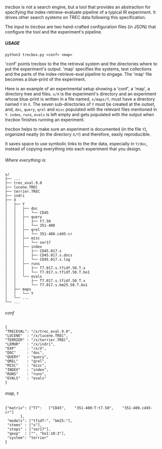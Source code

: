 *trecbox* is not a search engine, but a tool that provides an
abstraction for specifying the index-retrieve-evaluate pipeline of a
typical IR experiment. It drives other search systems on TREC data
following this specification.

The input to *trecbox* are two hand-crafted configuration files (in
JSON) that configure the tool and the experiment's pipeline.

##### USAGE

```python3 trecbox.py <conf> <map>```

'conf' points trecbox to the the retrieval system and the directories
where to put the experiment's output. 'map' specifies the systems,
test collections and the parts of the index-retrieve-eval pipeline to
engage. The 'map' file becomes a blue-print of the experiment.

Here is an example of an experimental setup showing a 'conf', a 'map',
a directory tree and files. `x/X` is the experiment's directory and an
experiment whose blue-print is written in a file named, `x/maps/Y`,
must have a directory named `Y` in `X`. The seven sub-directories of
`Y` must be created at the outset, and, `doc`, `query`, `qrel` and
`misc` populated with the relevant files mentioned in `Y`. `index`,
`runs`, `evals` is left empty and gets populated with the output when
*trecbox* finishes running an experiment.

*trecbox* helps to make sure an experiment is documented (in the file
 `Y`), organized neatly (in the directory `X/Y`) and therefore, easily
 reproducible.

It saves space to use symbolic links to the the data, especially in
`Y/doc`, instead of copying everything into each experiment that you
design.

###### Where everything is:

```
x/
├── ...
├── trec_eval.9.0
├── lucene.TREC
├── terrier.TREC
├── indri
├── X
│   ├── Y
│   │   ├── doc
│   │   │   └── CD45
│   │   ├── query
│   │   │   ├── t7.50
│   │   │   └── 351-400
│   │   ├── qrel
│   │   │   └── 351-400.cd45-cr
│   │   ├── misc
│   │   │   └── ser17
│   │   ├── index
│   │   │   ├── CD45.017.s
│   │   │   ├── CD45.017.s.docs
│   │   │   └── CD45.017.s.log
│   │   ├── runs
│   │   │   ├── T7.017.s.tfidf.50.T.x
│   │   │   └── T7.017.s.tfidf.50.T.bo1
│   │   └── evals
│   │       ├── T7.017.s.tfidf.50.T.x
│   │       └── T7.017.s.bm25.50.T.bo1
│   ├── maps
│   │   └── Y
│   └── ...
└── ...
```

###### conf

```
{
"TRECEVAL": "/x/trec_eval.9.0",
"LUCENE"  : "/x/lucene.TREC",
"TERRIER" : "/x/terrier.TREC",
"LEMUR"   : "/x/indri",
"EXP"     : "/x/X",
"DOC"     : "doc",
"QUERY"   : "query",
"QREL"    : "qrel",
"MISC"	  : "misc",
"INDEX"   : "index",
"RUNS"    : "runs",
"EVALS"   : "evals"
}
```

###### map, `Y`
```
{"matrix": {"T7":   ["CD45",    "351-400:T:t7.50",    "351-400.cd45-cr"]
	   },
 "models": ["tfidf:", "bm25:"],
 "stems" : ["s"],
 "stops" : ["ser17"],
 "qexp"  : ["", "bo1:10:3"],
 "system": "terrier"
}
```
